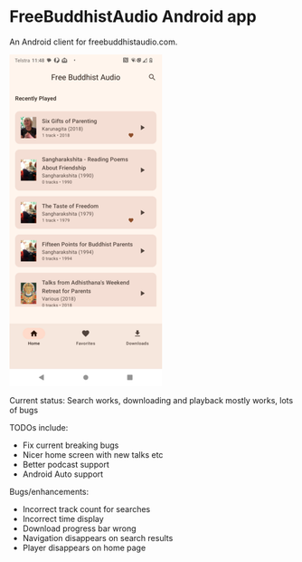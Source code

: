 # FreeBuddhistAudio Android app

An Android client for freebuddhistaudio.com.

![Screenshot](screen.png)

Current status: Search works, downloading and playback mostly works, lots of bugs

TODOs include:

- Fix current breaking bugs
- Nicer home screen with new talks etc
- Better podcast support
- Android Auto support

Bugs/enhancements:
- Incorrect track count for searches
- Incorrect time display
- Download progress bar wrong
- Navigation disappears on search results
- Player disappears on home page


